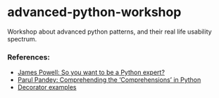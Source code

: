 # advanced-python-workshop
Workshop about advanced python patterns, and their real life usability spectrum.

### References:
- [James Powell: So you want to be a Python expert?](https://www.youtube.com/watch?v=cKPlPJyQrt4)
- [Parul Pandey: Comprehending the ‘Comprehensions’ in Python](https://towardsdatascience.com/comprehending-the-concept-of-comprehensions-in-python-c9dafce5111)
- [Decorator examples](https://gist.github.com/Zearin/2f40b7b9cfc51132851a)
